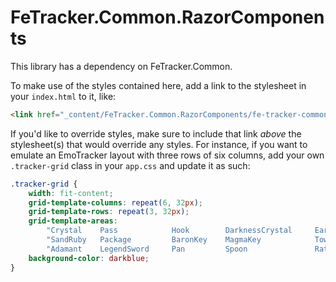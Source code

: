 # FeTracker.Common.RazorComponents

This library has a dependency on FeTracker.Common.

To make use of the styles contained here, add a link to the stylesheet in your `index.html` to it, like:
```html
<link href="_content/FeTracker.Common.RazorComponents/fe-tracker-common.css" rel="stylesheet"/>
```

If you'd like to override styles, make sure to include that link _above_ the stylesheet(s) that would override any styles. For instance, if you want to emulate an EmoTracker layout with three rows of six columns, add your own `.tracker-grid` class in your `app.css` and update it as such:
```css
.tracker-grid {
    width: fit-content;
    grid-template-columns: repeat(6, 32px);
    grid-template-rows: repeat(3, 32px);
    grid-template-areas:
        "Crystal    Pass            Hook        DarknessCrystal     EarthCrystal    TwinHarp"
        "SandRuby   Package         BaronKey    MagmaKey            TowerKey        LucaKey"
        "Adamant    LegendSword     Pan         Spoon               RatTail         PinkTail";
    background-color: darkblue;
}
```